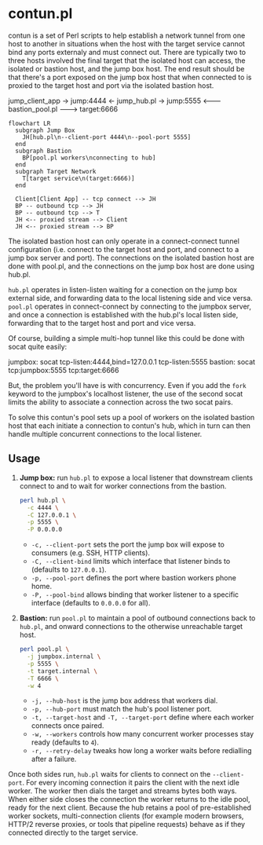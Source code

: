 # contun.pl

contun is a set of Perl scripts to help establish a network tunnel from one host to another in situations when the host with the target service cannot bind any ports externaly and must connect out. There are typically two to three hosts involved the final target that the isolated host can access, the isolated or bastion host, and the jump box host. The end result should be that there's a port exposed on the jump box host that when connected to is proxied to the target host and port via the isolated bastion host.

jump_client_app -> jump:4444 <- jump_hub.pl -> jump:5555 <--- bastion_pool.pl ---> target:6666

```mermaid
flowchart LR
  subgraph Jump Box
    JH[hub.pl\n--client-port 4444\n--pool-port 5555]
  end
  subgraph Bastion
    BP[pool.pl workers\nconnecting to hub]
  end
  subgraph Target Network
    T[target service\n(target:6666)]
  end

  Client[Client App] -- tcp connect --> JH
  BP -- outbound tcp --> JH
  BP -- outbound tcp --> T
  JH <-- proxied stream --> Client
  JH <-- proxied stream --> BP
```

The isolated bastion host can only operate in a connect-connect tunnel configuration (i.e. connect to the target host and port, and connect to a jump box server and port). The connections on the isolated bastion host are done with pool.pl, and the connections on the jump box host are done using hub.pl.

`hub.pl` operates in listen-listen waiting for a conection on the jump box external side, and forwarding data to the local listening side and vice versa. `pool.pl` operates in connect-connect by connecting to the jumpbox server, and once a connection is established with the hub.pl's local listen side, forwarding that to the target host and port and vice versa.

Of course, building a simple multi-hop tunnel like this could be done with socat quite easily:

jumpbox: socat tcp-listen:4444,bind=127.0.0.1 tcp-listen:5555
bastion: socat tcp:jumpbox:5555 tcp:target:6666

But, the problem you'll have is with concurrency. Even if you add the `fork` keyword to the jumpbox's localhost listener, the use of the second socat limits the ability to associate a connection across the two socat pairs.

To solve this contun's pool sets up a pool of workers on the isolated bastion host that each initiate a connection to contun's hub, which in turn can then handle multiple concurrent connections to the local listener.

## Usage

1. **Jump box:** run `hub.pl` to expose a local listener that downstream clients connect to and to wait for worker connections from the bastion.

   ```bash
   perl hub.pl \
     -c 4444 \
     -C 127.0.0.1 \
     -p 5555 \
     -P 0.0.0.0
   ```

   * `-c, --client-port` sets the port the jump box will expose to consumers (e.g. SSH, HTTP clients).
   * `-C, --client-bind` limits which interface that listener binds to (defaults to `127.0.0.1`).
   * `-p, --pool-port` defines the port where bastion workers phone home.
   * `-P, --pool-bind` allows binding that worker listener to a specific interface (defaults to `0.0.0.0` for all).

2. **Bastion:** run `pool.pl` to maintain a pool of outbound connections back to `hub.pl`, and onward connections to the otherwise unreachable target host.

   ```bash
   perl pool.pl \
     -j jumpbox.internal \
     -p 5555 \
     -t target.internal \
     -T 6666 \
     -w 4
   ```

   * `-j, --hub-host` is the jump box address that workers dial.
   * `-p, --hub-port` must match the hub's pool listener port.
   * `-t, --target-host` and `-T, --target-port` define where each worker connects once paired.
   * `-w, --workers` controls how many concurrent worker processes stay ready (defaults to `4`).
   * `-r, --retry-delay` tweaks how long a worker waits before redialling after a failure.

Once both sides run, `hub.pl` waits for clients to connect on the `--client-port`. For every incoming connection it pairs the client with the next idle worker. The worker then dials the target and streams bytes both ways. When either side closes the connection the worker returns to the idle pool, ready for the next client. Because the hub retains a pool of pre-established worker sockets, multi-connection clients (for example modern browsers, HTTP/2 reverse proxies, or tools that pipeline requests) behave as if they connected directly to the target service.
